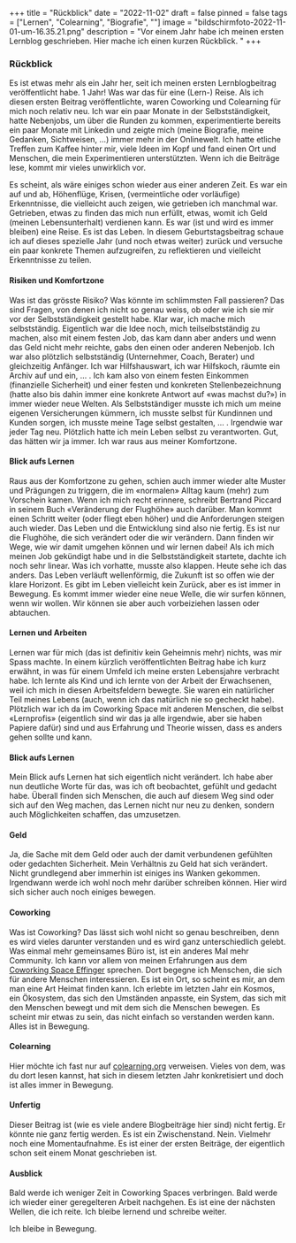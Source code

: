 +++
title = "Rückblick"
date = "2022-11-02"
draft = false
pinned = false
tags = ["Lernen", "Colearning", "Biografie", ""]
image = "bildschirmfoto-2022-11-01-um-16.35.21.png"
description = "Vor einem Jahr habe ich meinen ersten Lernblog geschrieben. Hier mache ich einen kurzen Rückblick. "
+++
### Rückblick

Es ist etwas mehr als ein Jahr her, seit ich meinen ersten Lernblogbeitrag veröffentlicht habe. 1 Jahr! Was war das für eine (Lern-) Reise. Als ich diesen ersten Beitrag veröffentlichte, waren Coworking und Colearning für mich noch relativ neu. Ich war ein paar Monate in der Selbstständigkeit, hatte Nebenjobs, um über die Runden zu kommen, experimentierte bereits ein paar Monate mit Linkedin und zeigte mich (meine Biografie, meine Gedanken, Sichtweisen, …) immer mehr in der Onlinewelt. Ich hatte etliche Treffen zum Kaffee hinter mir, viele Ideen im Kopf und fand einen Ort und Menschen, die mein Experimentieren unterstützten. Wenn ich die Beiträge lese, kommt mir vieles unwirklich vor.

Es scheint, als wäre einiges schon wieder aus einer anderen Zeit. Es war ein auf und ab, Höhenflüge, Krisen, (vermeintliche oder vorläufige) Erkenntnisse, die vielleicht auch zeigen, wie getrieben ich manchmal war. Getrieben, etwas zu finden das mich nun erfüllt, etwas, womit ich Geld (meinen Lebensunterhalt) verdienen kann. Es war (ist und wird es immer bleiben) eine Reise. Es ist das Leben. In diesem Geburtstagsbeitrag schaue ich auf dieses spezielle Jahr (und noch etwas weiter) zurück und versuche ein paar konkrete Themen aufzugreifen, zu reflektieren und vielleicht Erkenntnisse zu teilen.

#### Risiken und Komfortzone 

Was ist das grösste Risiko? Was könnte im schlimmsten Fall passieren? Das sind Fragen, von denen ich nicht so genau weiss, ob oder wie ich sie mir vor der Selbstständigkeit gestellt habe. Klar war, ich mache mich selbstständig. Eigentlich war die Idee noch, mich teilselbstständig zu machen, also mit einem festen Job, das kam dann aber anders und wenn das Geld nicht mehr reichte, gabs den einen oder anderen Nebenjob. Ich war also plötzlich selbstständig (Unternehmer, Coach, Berater) und gleichzeitig Anfänger. Ich war Hilfshauswart, ich war Hilfskoch, räumte ein Archiv auf und ein, … . Ich kam also von einem festen Einkommen (finanzielle Sicherheit) und einer festen und konkreten Stellenbezeichnung (hatte also bis dahin immer eine konkrete Antwort auf «was machst du?») in immer wieder neue Welten. Als Selbstständiger musste ich mich um meine eigenen Versicherungen kümmern, ich musste selbst für Kundinnen und Kunden sorgen, ich musste meine Tage selbst gestalten, … . Irgendwie war jeder Tag neu. Plötzlich hatte ich mein Leben selbst zu verantworten. Gut, das hätten wir ja immer. Ich war raus aus meiner Komfortzone.

#### Blick aufs Lernen

Raus aus der Komfortzone zu gehen, schien auch immer wieder alte Muster und Prägungen zu triggern, die im «normalen» Alltag kaum (mehr) zum Vorschein kamen. Wenn ich mich recht erinnere, schreibt Bertrand Piccard in seinem Buch «Veränderung der Flughöhe» auch darüber. Man kommt einen Schritt weiter (oder fliegt eben höher) und die Anforderungen steigen auch wieder. Das Leben und die Entwicklung sind also nie fertig. Es ist nur die Flughöhe, die sich verändert oder die wir verändern. Dann finden wir Wege, wie wir damit umgehen können und wir lernen dabei! Als ich mich meinen Job gekündigt habe und in die Selbstständigkeit startete, dachte ich noch sehr linear. Was ich vorhatte, musste also klappen. Heute sehe ich das anders. Das Leben verläuft wellenförmig, die Zukunft ist so offen wie der klare Horizont. Es gibt im Leben vielleicht kein Zurück, aber es ist immer in Bewegung. Es kommt immer wieder eine neue Welle, die wir surfen können, wenn wir wollen. Wir können sie aber auch vorbeiziehen lassen oder abtauchen.

#### Lernen und Arbeiten

Lernen war für mich (das ist definitiv kein Geheimnis mehr) nichts, was mir Spass machte. In einem kürzlich veröffentlichten Beitrag habe ich kurz erwähnt, in was für einem Umfeld ich meine ersten Lebensjahre verbracht habe. Ich lernte als Kind und ich lernte von der Arbeit der Erwachsenen, weil ich mich in diesen Arbeitsfeldern bewegte. Sie waren ein natürlicher Teil meines Lebens (auch, wenn ich das natürlich nie so gecheckt habe). Plötzlich war ich da im Coworking Space mit anderen Menschen, die selbst «Lernprofis» (eigentlich sind wir das ja alle irgendwie, aber sie haben Papiere dafür) sind und aus Erfahrung und Theorie wissen, dass es anders gehen sollte und kann.

#### Blick aufs Lernen 

Mein Blick aufs Lernen hat sich eigentlich nicht verändert. Ich habe aber nun deutliche Worte für das, was ich oft beobachtet, gefühlt und gedacht habe. Überall finden sich Menschen, die auch auf diesem Weg sind oder sich auf den Weg machen, das Lernen nicht nur neu zu denken, sondern auch Möglichkeiten schaffen, das umzusetzen.  

#### Geld 

Ja, die Sache mit dem Geld oder auch der damit verbundenen gefühlten oder gedachten Sicherheit. Mein Verhältnis zu Geld hat sich verändert. Nicht grundlegend aber immerhin ist einiges ins Wanken gekommen. Irgendwann werde ich wohl noch mehr darüber schreiben können. Hier wird sich sicher auch noch einiges bewegen.  

#### Coworking 

Was ist Coworking? Das lässt sich wohl nicht so genau beschreiben, denn es wird vieles darunter verstanden und es wird ganz unterschiedlich gelebt. Was einmal mehr gemeinsames Büro ist, ist ein anderes Mal mehr Community. Ich kann vor allem von meinen Erfahrungen aus dem [Coworking Space Effinger](https://www.effinger.ch) sprechen. Dort begegne ich Menschen, die sich für andere Menschen interessieren. Es ist ein Ort, so scheint es mir, an dem man eine Art Heimat finden kann. Ich erlebte im letzten Jahr ein Kosmos, ein Ökosystem, das sich den Umständen anpasste, ein System, das sich mit den Menschen bewegt und mit dem sich die Menschen bewegen. Es scheint mir etwas zu sein, das nicht einfach so verstanden werden kann. Alles ist in Bewegung.

#### Colearning

Hier möchte ich fast nur auf [colearning.org](https://www.colearning.org) verweisen. Vieles von dem, was du dort lesen kannst, hat sich in diesem letzten Jahr konkretisiert und doch ist alles immer in Bewegung.

#### Unfertig

Dieser Beitrag ist (wie es viele andere Blogbeiträge hier sind) nicht fertig. Er könnte nie ganz fertig werden. Es ist ein Zwischenstand. Nein. Vielmehr noch eine Momentaufnahme. Es ist einer der ersten Beiträge, der eigentlich schon seit einem Monat geschrieben ist.

#### Ausblick

Bald werde ich weniger Zeit in Coworking Spaces verbringen. Bald werde ich wieder einer geregelteren Arbeit nachgehen. Es ist eine der nächsten Wellen, die ich reite. Ich bleibe lernend und schreibe weiter. 

Ich bleibe in Bewegung.